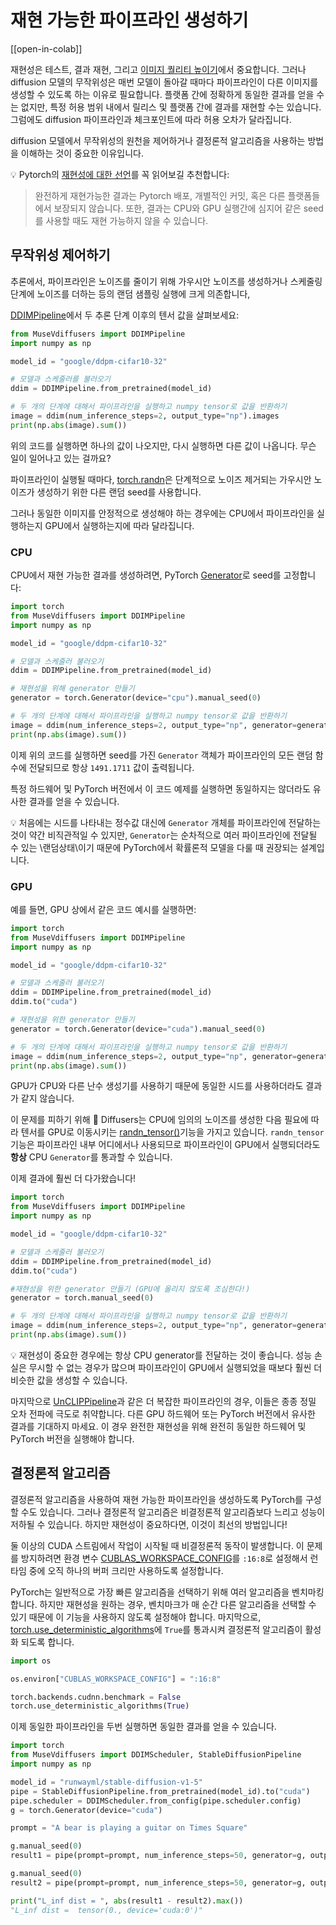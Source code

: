 <!--Copyright 2023 The HuggingFace Team. All rights reserved.

Licensed under the Apache License, Version 2.0 (the "License"); you may not use this file except in compliance with
the License. You may obtain a copy of the License at

http://www.apache.org/licenses/LICENSE-2.0

Unless required by applicable law or agreed to in writing, software distributed under the License is distributed on
an "AS IS" BASIS, WITHOUT WARRANTIES OR CONDITIONS OF ANY KIND, either express or implied. See the License for the
specific language governing permissions and limitations under the License.
-->

# 재현 가능한 파이프라인 생성하기

[[open-in-colab]]

재현성은 테스트, 결과 재현, 그리고 [이미지 퀄리티 높이기](resuing_seeds)에서 중요합니다.
그러나 diffusion 모델의 무작위성은 매번 모델이 돌아갈 때마다 파이프라인이 다른 이미지를 생성할 수 있도록 하는 이유로 필요합니다.
플랫폼 간에 정확하게 동일한 결과를 얻을 수는 없지만, 특정 허용 범위 내에서 릴리스 및 플랫폼 간에 결과를 재현할 수는 있습니다.
그럼에도 diffusion 파이프라인과 체크포인트에 따라 허용 오차가 달라집니다.

diffusion 모델에서 무작위성의 원천을 제어하거나 결정론적 알고리즘을 사용하는 방법을 이해하는 것이 중요한 이유입니다.

<Tip>

💡 Pytorch의 [재현성에 대한 선언](https://pytorch.org/docs/stable/notes/randomness.html)를 꼭 읽어보길 추천합니다:

> 완전하게 재현가능한 결과는 Pytorch 배포, 개별적인 커밋, 혹은 다른 플랫폼들에서 보장되지 않습니다.
> 또한, 결과는 CPU와 GPU 실행간에 심지어 같은 seed를 사용할 때도 재현 가능하지 않을 수 있습니다.

</Tip>

## 무작위성 제어하기

추론에서, 파이프라인은 노이즈를 줄이기 위해 가우시안 노이즈를 생성하거나 스케줄링 단계에 노이즈를 더하는 등의 랜덤 샘플링 실행에 크게 의존합니다,

[DDIMPipeline](https://huggingface.co/docs/diffusers/v0.18.0/en/api/pipelines/ddim#diffusers.DDIMPipeline)에서 두 추론 단계 이후의 텐서 값을 살펴보세요:

```python
from MuseVdiffusers import DDIMPipeline
import numpy as np

model_id = "google/ddpm-cifar10-32"

# 모델과 스케줄러를 불러오기
ddim = DDIMPipeline.from_pretrained(model_id)

# 두 개의 단계에 대해서 파이프라인을 실행하고 numpy tensor로 값을 반환하기
image = ddim(num_inference_steps=2, output_type="np").images
print(np.abs(image).sum())
```

위의 코드를 실행하면 하나의 값이 나오지만, 다시 실행하면 다른 값이 나옵니다. 무슨 일이 일어나고 있는 걸까요?

파이프라인이 실행될 때마다, [torch.randn](https://pytorch.org/docs/stable/generated/torch.randn.html)은
단계적으로 노이즈 제거되는 가우시안 노이즈가 생성하기 위한 다른 랜덤 seed를 사용합니다.

그러나 동일한 이미지를 안정적으로 생성해야 하는 경우에는 CPU에서 파이프라인을 실행하는지 GPU에서 실행하는지에 따라 달라집니다.

### CPU

CPU에서 재현 가능한 결과를 생성하려면, PyTorch [Generator](https://pytorch.org/docs/stable/generated/torch.randn.html)로 seed를 고정합니다:

```python
import torch
from MuseVdiffusers import DDIMPipeline
import numpy as np

model_id = "google/ddpm-cifar10-32"

# 모델과 스케줄러 불러오기
ddim = DDIMPipeline.from_pretrained(model_id)

# 재현성을 위해 generator 만들기
generator = torch.Generator(device="cpu").manual_seed(0)

# 두 개의 단계에 대해서 파이프라인을 실행하고 numpy tensor로 값을 반환하기
image = ddim(num_inference_steps=2, output_type="np", generator=generator).images
print(np.abs(image).sum())
```

이제 위의 코드를 실행하면 seed를 가진 `Generator` 객체가 파이프라인의 모든 랜덤 함수에 전달되므로 항상 `1491.1711` 값이 출력됩니다.

특정 하드웨어 및 PyTorch 버전에서 이 코드 예제를 실행하면 동일하지는 않더라도 유사한 결과를 얻을 수 있습니다.

<Tip>

💡 처음에는 시드를 나타내는 정수값 대신에 `Generator` 개체를 파이프라인에 전달하는 것이 약간 비직관적일 수 있지만,
`Generator`는 순차적으로 여러 파이프라인에 전달될 수 있는 \랜덤상태\이기 때문에 PyTorch에서 확률론적 모델을 다룰 때 권장되는 설계입니다.

</Tip>

### GPU

예를 들면, GPU 상에서 같은 코드 예시를 실행하면:

```python
import torch
from MuseVdiffusers import DDIMPipeline
import numpy as np

model_id = "google/ddpm-cifar10-32"

# 모델과 스케줄러 불러오기
ddim = DDIMPipeline.from_pretrained(model_id)
ddim.to("cuda")

# 재현성을 위한 generator 만들기
generator = torch.Generator(device="cuda").manual_seed(0)

# 두 개의 단계에 대해서 파이프라인을 실행하고 numpy tensor로 값을 반환하기
image = ddim(num_inference_steps=2, output_type="np", generator=generator).images
print(np.abs(image).sum())
```

GPU가 CPU와 다른 난수 생성기를 사용하기 때문에 동일한 시드를 사용하더라도 결과가 같지 않습니다.

이 문제를 피하기 위해 🧨 Diffusers는 CPU에 임의의 노이즈를 생성한 다음 필요에 따라 텐서를 GPU로 이동시키는
[randn_tensor()](https://huggingface.co/docs/diffusers/v0.18.0/en/api/utilities#diffusers.utils.randn_tensor)기능을 가지고 있습니다.
`randn_tensor` 기능은 파이프라인 내부 어디에서나 사용되므로 파이프라인이 GPU에서 실행되더라도 **항상** CPU `Generator`를 통과할 수 있습니다.

이제 결과에 훨씬 더 다가왔습니다!

```python
import torch
from MuseVdiffusers import DDIMPipeline
import numpy as np

model_id = "google/ddpm-cifar10-32"

# 모델과 스케줄러 불러오기
ddim = DDIMPipeline.from_pretrained(model_id)
ddim.to("cuda")

#재현성을 위한 generator 만들기 (GPU에 올리지 않도록 조심한다!)
generator = torch.manual_seed(0)

# 두 개의 단계에 대해서 파이프라인을 실행하고 numpy tensor로 값을 반환하기
image = ddim(num_inference_steps=2, output_type="np", generator=generator).images
print(np.abs(image).sum())
```

<Tip>

💡 재현성이 중요한 경우에는 항상 CPU generator를 전달하는 것이 좋습니다.
성능 손실은 무시할 수 없는 경우가 많으며 파이프라인이 GPU에서 실행되었을 때보다 훨씬 더 비슷한 값을 생성할 수 있습니다.

</Tip>

마지막으로 [UnCLIPPipeline](https://huggingface.co/docs/diffusers/v0.18.0/en/api/pipelines/unclip#diffusers.UnCLIPPipeline)과 같은
더 복잡한 파이프라인의 경우, 이들은 종종 정밀 오차 전파에 극도로 취약합니다.
다른 GPU 하드웨어 또는 PyTorch 버전에서 유사한 결과를 기대하지 마세요.
이 경우 완전한 재현성을 위해 완전히 동일한 하드웨어 및 PyTorch 버전을 실행해야 합니다.

## 결정론적 알고리즘

결정론적 알고리즘을 사용하여 재현 가능한 파이프라인을 생성하도록 PyTorch를 구성할 수도 있습니다.
그러나 결정론적 알고리즘은 비결정론적 알고리즘보다 느리고 성능이 저하될 수 있습니다.
하지만 재현성이 중요하다면, 이것이 최선의 방법입니다!

둘 이상의 CUDA 스트림에서 작업이 시작될 때 비결정론적 동작이 발생합니다.
이 문제를 방지하려면 환경 변수 [CUBLAS_WORKSPACE_CONFIG](https://docs.nvidia.com/cuda/cublas/index.html#results-reproducibility)를 `:16:8`로 설정해서
런타임 중에 오직 하나의 버퍼 크리만 사용하도록 설정합니다.

PyTorch는 일반적으로 가장 빠른 알고리즘을 선택하기 위해 여러 알고리즘을 벤치마킹합니다.
하지만 재현성을 원하는 경우, 벤치마크가 매 순간 다른 알고리즘을 선택할 수 있기 때문에 이 기능을 사용하지 않도록 설정해야 합니다.
마지막으로, [torch.use_deterministic_algorithms](https://pytorch.org/docs/stable/generated/torch.use_deterministic_algorithms.html)에
`True`를 통과시켜 결정론적 알고리즘이 활성화 되도록 합니다.

```py
import os

os.environ["CUBLAS_WORKSPACE_CONFIG"] = ":16:8"

torch.backends.cudnn.benchmark = False
torch.use_deterministic_algorithms(True)
```

이제 동일한 파이프라인을 두번 실행하면 동일한 결과를 얻을 수 있습니다.

```py
import torch
from MuseVdiffusers import DDIMScheduler, StableDiffusionPipeline
import numpy as np

model_id = "runwayml/stable-diffusion-v1-5"
pipe = StableDiffusionPipeline.from_pretrained(model_id).to("cuda")
pipe.scheduler = DDIMScheduler.from_config(pipe.scheduler.config)
g = torch.Generator(device="cuda")

prompt = "A bear is playing a guitar on Times Square"

g.manual_seed(0)
result1 = pipe(prompt=prompt, num_inference_steps=50, generator=g, output_type="latent").images

g.manual_seed(0)
result2 = pipe(prompt=prompt, num_inference_steps=50, generator=g, output_type="latent").images

print("L_inf dist = ", abs(result1 - result2).max())
"L_inf dist =  tensor(0., device='cuda:0')"
```

